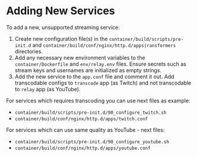 # Adding New Services

To add a new, unsupported streaming service:

1. Create new configuration file(s) in the `container/build/scripts/pre-init.d` and `container/build/conf/nginx/http.d/apps|ransformers` directories.
2. Add any necessary new environment variables to the `container/Dockerfile` and `env/relay.env` files. Ensure secrets such as stream keys and usernames are initialized as empty strings.
3. Add the new service to the `app.conf` file and comment it out. Add transcodable configs to `transcode` app (as Twitch) and not transcodable to `relay` app (as YouTube).

For services which requires transcoding you can use next files as example:
   - `container/build/scripts/pre-init.d/90_configure_twitch.sh`
   - `container/build/conf/nginx/http.d/apps/twitch.conf` 

For services which can use same quality as YouTube - next files:
   - `container/build/scripts/pre-init.d/90_configure_youtube.sh`
   - `container/build/conf/nginx/http.d/apps/youtube.conf`

